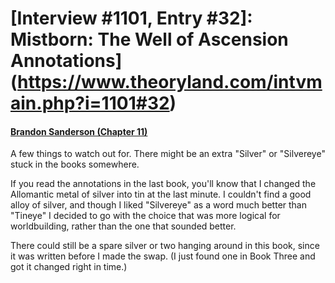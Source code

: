 # [Interview #1101, Entry #32]: Mistborn: The Well of Ascension Annotations](https://www.theoryland.com/intvmain.php?i=1101#32)

#### [Brandon Sanderson (Chapter 11)](http://brandonsanderson.com/annotation-mistborn-2-chapter-eleven/)

A few things to watch out for. There might be an extra "Silver" or "Silvereye" stuck in the books somewhere.

If you read the annotations in the last book, you'll know that I changed the Allomantic metal of silver into tin at the last minute. I couldn't find a good alloy of silver, and though I liked "Silvereye" as a word much better than "Tineye" I decided to go with the choice that was more logical for worldbuilding, rather than the one that sounded better.

There could still be a spare silver or two hanging around in this book, since it was written before I made the swap. (I just found one in Book Three and got it changed right in time.)

